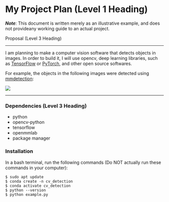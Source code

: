 # My Project Plan (Level 1 Heading)
__*Note*__: This document is written merely as an illustrative example, and does not provideany working guide to an actual project.

Proposal (Level 3 Heading)
***********************

I am planning to make a computer vision software that detects objects in images.
In order to build it, I will use opencv, deep learning libraries, such as [TensorFlow](https://www.tensorflow.org/?hl=ko)
or [PyTorch](https://pytorch.org/), and other open source softwares.

For example, the objects in the following images were detected using [mmdetection](https://github.com/open-mmlab/mmdetection):

![](https://user-images.githubusercontent.com/12907710/137271636-56ba1cd2-b110-4812-8221-b4c120320aa9.png)

***********************

### Dependencies (Level 3 Heading)
  * python
  * opencv-python
  * tensorflow
  * openmmlab
  * package manager

### Installation
In a bash terminal, run the following commands (Do NOT actually run these commands in your computer):

    $ sudo apt update
    $ conda create -n cv_detection
    $ conda activate cv_detection
    $ python --version
    $ python example.py
